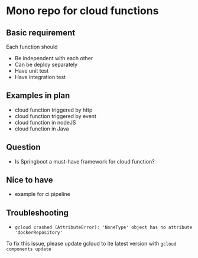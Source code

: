 # Mono repo for cloud functions

## Basic requirement
Each function should
* Be independent with each other
* Can be deploy separately
* Have unit test
* Have integration test


## Examples in plan
* cloud function triggered by http
* cloud function triggered by event
* cloud function in nodeJS
* cloud function in Java


## Question
* Is Springboot a must-have framework for cloud function?


## Nice to have
* example for ci pipeline

## Troubleshooting

* `gcloud crashed (AttributeError): 'NoneType' object has no attribute 'dockerRepository'`

To fix this issue, please update gcloud to ite latest version with `gcloud components update`

